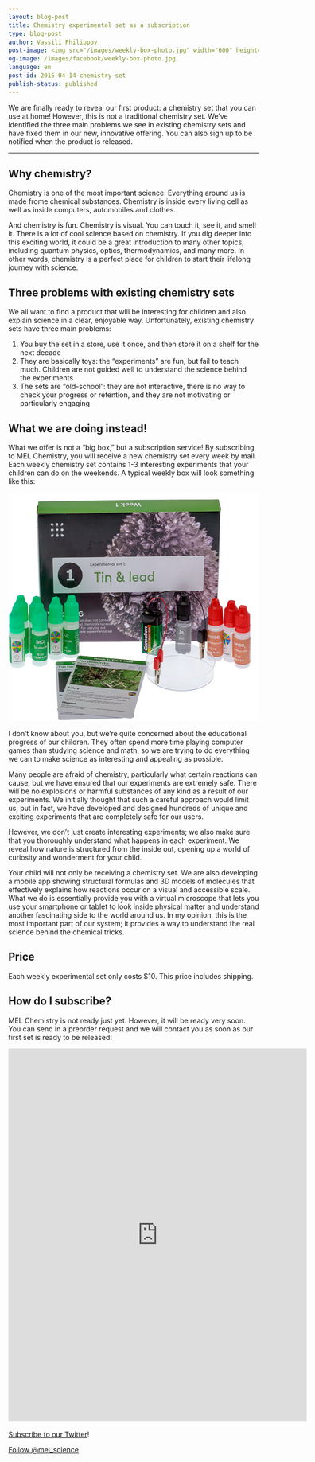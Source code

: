 ```yaml
---
layout: blog-post
title: Chemistry experimental set as a subscription
type: blog-post
author: Vassili Philippov
post-image: <img src="/images/weekly-box-photo.jpg" width="600" height="459" alt="Weekly box content">
og-image: /images/facebook/weekly-box-photo.jpg
language: en
post-id: 2015-04-14-chemistry-set
publish-status: published
---
```

We are finally ready to reveal our first product: a chemistry set that you can use at home! However, this is not a traditional chemistry set. We’ve identified the three main problems we see in existing chemistry sets and have fixed them in our new, innovative offering. You can also sign up to be notified when the product is released.

<!-- more -->

---

## Why chemistry?

Chemistry is one of the most important science. Everything around us is made frome chemical substances. Chemistry is inside every living cell as well as inside computers, automobiles and clothes.

And chemistry is fun. Chemistry is visual. You can touch it, see it, and smell it. There is a lot of cool science based on chemistry. If you dig deeper into this exciting world, it could be a great introduction to many other topics, including quantum physics, optics, thermodynamics, and many more. In other words, chemistry is a perfect place for children to start their lifelong journey with science.

## Three problems with existing chemistry sets

We all want to find a product that will be interesting for children and also explain science in a clear, enjoyable way. Unfortunately, existing chemistry sets have three main problems:

1.	You buy the set in a store, use it once, and then store it on a shelf for the next decade
2.	They are basically toys: the “experiments” are fun, but fail to teach much. Children are not guided well to understand the science behind the experiments
3.	The sets are “old-school”: they are not interactive, there is no way to check your progress or retention, and they are not motivating or particularly engaging

## What we are doing instead!

What we offer is not a “big box,” but a subscription service! By subscribing to MEL Chemistry, you will receive a new chemistry set every week by mail. Each weekly chemistry set contains 1-3 interesting experiments that your children can do on the weekends. A typical weekly box will look something like this:

<img src="/images/weekly-box-photo.jpg" width="600" height="459" alt="Weekly box content">

I don’t know about you, but we’re quite concerned about the educational progress of our children. They often spend more time playing computer games than studying science and math, so we are trying to do everything we can to make science as interesting and appealing as possible.

Many people are afraid of chemistry, particularly what certain reactions can cause, but we have ensured that our experiments are extremely safe. There will be no explosions or harmful substances of any kind as a result of our experiments. We initially thought that such a careful approach would limit us, but in fact, we have developed and designed hundreds of unique and exciting experiments that are completely safe for our users.

However, we don’t just create interesting experiments; we also make sure that you thoroughly understand what happens in each experiment. We reveal how nature is structured from the inside out, opening up a world of curiosity and wonderment for your child.

Your child will not only be receiving a chemistry set. We are also developing a mobile app showing structural formulas and 3D models of molecules that effectively explains how reactions occur on a visual and accessible scale. What we do is essentially provide you with a virtual microscope that lets you use your smartphone or tablet to look inside physical matter and understand another fascinating side to the world around us. In my opinion, this is the most important part of our system; it provides a way to understand the real science behind the chemical tricks.

## Price

Each weekly experimental set only costs $10. This price includes shipping.

## How do I subscribe?

MEL Chemistry is not ready just yet. However, it will be ready very soon. You can send in a preorder request and we will contact you as soon as our first set is ready to be released!

<iframe src="https://docs.google.com/forms/d/1AryJEQ5og55c5f97LT2iH57AytvtjhbYZqsn6K7duOg/viewform?embedded=true" width="600" height="750" frameborder="0" marginheight="0" marginwidth="0">Loading...</iframe>

<a href="https://twitter.com/mel_science">Subscribe to our Twitter</a>!

<!-- Begin Twitter follow -->
<a href="https://twitter.com/mel_science" class="twitter-follow-button" data-show-count="false" data-size="large">Follow @mel_science</a>
<script>!function(d,s,id){var js,fjs=d.getElementsByTagName(s)[0],p=/^http:/.test(d.location)?'http':'https';if(!d.getElementById(id)){js=d.createElement(s);js.id=id;js.src=p+'://platform.twitter.com/widgets.js';fjs.parentNode.insertBefore(js,fjs);}}(document, 'script', 'twitter-wjs');</script>
<!-- End Twitter follow -->